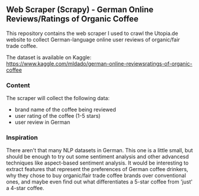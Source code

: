 ## Web Scraper (Scrapy) - German Online Reviews/Ratings of Organic Coffee

This repository contains the web scraper I used to crawl the Utopia.de website to collect German-language online user reviews of organic/fair trade coffee.

The dataset is available on Kaggle: https://www.kaggle.com/mldado/german-online-reviewsratings-of-organic-coffee

### Content
The scraper will collect the following data:
- brand name of the coffee being reviewed
- user rating of the coffee (1-5 stars)
- user review in German

### Inspiration
There aren't that many NLP datasets in German. This one is a little small, but should be enough to try out some sentiment analysis and other advancesd techniques like aspect-based sentiment analysis. It would be interesting to extract features that represent the preferences of German coffee drinkers, why they chose to buy organic/fair trade coffee brands over conventional ones, and maybe even find out what differentiates a 5-star coffee from 'just' a 4-star coffee.
